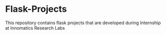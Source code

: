 # Flask-Projects
This repository contains flask projects that are developed during Internship at Innomatics Research Labs

